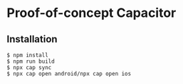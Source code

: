 # Proof-of-concept Capacitor

## Installation
```console
$ npm install
$ npm run build
$ npx cap sync
$ npx cap open android/npx cap open ios
```
